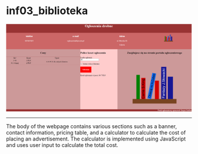 # inf03_biblioteka

<img src="https://github.com/ziomzziom/inf03_biblioteka/blob/main/ogloszenia.png">
<hr>

<p>The body of the webpage contains various sections such as a banner, contact information, pricing table, and a calculator to calculate the cost of placing an advertisement. The calculator is implemented using JavaScript and uses user input to calculate the total cost. </p>
